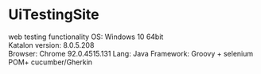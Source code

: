 # UiTestingSite
web testing functionality
OS:		Windows 10 64bit	
Katalon version:		8.0.5.208	
Browser:		Chrome 92.0.4515.131
Lang:        Java
Framework:    Groovy + selenium POM+ cucumber/Gherkin 

